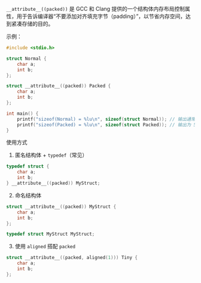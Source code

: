 `__attribute__((packed))` 是 GCC 和 Clang 提供的一个结构体内存布局控制属性，用于告诉编译器“不要添加对齐填充字节（padding）”，以节省内存空间，达到紧凑存储的目的。


示例：
```c
#include <stdio.h>

struct Normal {
	char a;
	int b;
};

struct __attribute__((packed)) Packed {
	char a;
	int b;
};

int main() {
    printf("sizeof(Normal) = %lu\n", sizeof(struct Normal)); // 输出通常为 8
    printf("sizeof(Packed) = %lu\n", sizeof(struct Packed)); // 输出为 5
}
```

使用方式
1. 匿名结构体 + `typedef`（常见）
```c
typedef struct {
	char a;
	int b;
} __attribute__((packed)) MyStruct;
```

2. 命名结构体
```c
struct __attribute__((packed)) MyStruct {
	char a;
	int b;
};

typedef struct MyStruct MyStruct;
```

3. 使用 `aligned` 搭配 `packed`
```c
struct __attribute__((packed, aligned(1))) Tiny {
	char a;
	int b;
};
```



